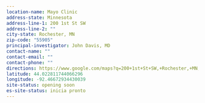 ```yaml
---
location-name: Mayo Clinic
address-state: Minnesota
address-line-1: 200 1st St SW
address-line-2: ""
city-state: Rochester, MN
zip-code: "55905"
principal-investigator: John Davis, MD
contact-name: ""
contact-email: ""
contact-phone: ""
directions: https://www.google.com/maps?q=200+1st+St+SW,+Rochester,+MN,+55905,+us
latitude: 44.022811744066296
longitude: -92.46672934430039
site-status: opening soon
es-site-status: inicia pronto
---
```

